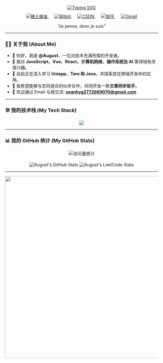 <div align="center">

  <a href="https://git.io/typing-svg">
    <img src="https://readme-typing-svg.demolab.com?font=Fira+Code&pause=1000&color=367DF7&center=true&vCenter=true&size=25&width=435&lines=Hi+there+,+I'm+August+%F0%9F%91%8B;Welcome+to+my+GitHub+Profile!" alt="Typing SVG" />
  </a>

  <div style="margin-top: 10px;">
    <a href="https://juejin.cn/user/1363858570628734" target="_blank">
      <img src="https://img.shields.io/badge/稀土掘金-blue?logo=juejin&style=for-the-badge" alt="稀土掘金"/>
    </a>&emsp;
    <a href="https://space.bilibili.com/691350198/" target="_blank">
      <img src="https://img.shields.io/badge/Bilibili-B%E7%AB%99-fb7299?logo=bilibili&style=for-the-badge" alt="Bilibili"/>
    </a>&emsp;
    <a href="https://blog.csdn.net/qq_56602366/" target="_blank">
      <img src="https://img.shields.io/badge/CSDN-red?logo=C&style=for-the-badge" alt="CSDN"/>
    </a>&emsp;
    <a href="https://www.zhihu.com/people/luo-sheng-57-84-71" target="_blank">
      <img src="https://img.shields.io/badge/知乎-blue?logo=zhihu&style=for-the-badge&logoColor=white" alt="知乎"/>
    </a>&emsp;
    <a href="mailto:seanhyg2772689070@gmail.com">
      <img src="https://img.shields.io/badge/Gmail-D14836?style=for-the-badge&logo=gmail&logoColor=white" alt="Gmail"/>
    </a>
  </div>

  <p align="center">
    <i>"Je pense, donc je suis"</i>
  </p>
</div>

---

### 🧑‍💻 关于我 (About Me)

- 👋 你好，我是 **@August**，一位对技术充满热情的开发者。
- 👀 我对 **JavaScript、Vue、React、计算机网络、操作系统及 AI** 等领域有浓厚兴趣。
- 🌱 目前正在深入学习 **Uniapp、Taro 和 Java**，并探索其在跨端开发中的应用。
- 💞️ 我希望能够与志同道合的伙伴合作，共同开发一款**文章同步助手**。
- 💬 欢迎通过 Email 与我交流: **seanhyg2772689070@gmail.com**

---

### 🛠️ 我的技术栈 (My Tech Stack)

<p align="center">
  <a href="https://skillicons.dev">
    <img src="https://skillicons.dev/icons?i=js,vue,react,nodejs,java,html,css,sass,vite,webpack,mysql,redis,linux,git" />
  </a>
</p>

---

### 📊 我的 GitHub 统计 (My GitHub Stats)

<p align="center">
  <img src="https://komarev.com/ghpvc/?username=Lorin-github&label=Profile%20Views&color=0e75b6&style=flat-square" alt="访问量统计" />
  <br><br>
  <img align="center" src="https://github-readme-stats.vercel.app/api?username=sean2772689070&show_icons=true&locale=zh-cn&theme=dark&rank_icon=github" alt="August's GitHub Stats" />
  <img align="center" src="https://stats.justsong.cn/api/leetcode/?username=cranky-i3lackhxh&theme=dark&cn_username=August" alt="August's LeetCode Stats" />
</p>

---

<div align="center">
  <img src="https://user-images.githubusercontent.com/74038190/212747903-e9bdf048-2dc8-41f9-b973-0e72ff07bfba.gif" width="600">
</div>
